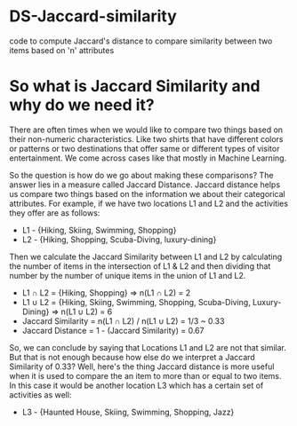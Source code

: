 # DS-Jaccard-similarity
code to compute Jaccard's distance to compare similarity between two items based on 'n' attributes

# So what is Jaccard Similarity and why do we need it?
There are often times when we would like to compare two things based on their non-numeric characteristics. Like two shirts that have different colors or patterns or two destinations that offer same or different types of visitor entertainment. We come across cases like that mostly in Machine Learning.

So the question is how do we go about making these comparisons? The answer lies in a measure called Jaccard Distance. Jaccard distance helps us compare two things based on the information we about their categorical attributes. For example, if we have two locations L1 and L2 and the activities they offer are as follows:

- L1 - {Hiking, Skiing, Swimming, Shopping}
- L2 - {Hiking, Shopping, Scuba-Diving, luxury-dining}

Then we calculate the Jaccard Similarity between L1 and L2 by calculating the number of items in the intersection of L1 & L2 and then dividing that number by the number of unique items in the union of L1 and L2.

- L1 ∩ L2 = {Hiking, Shopping} => n(L1 ∩ L2) = 2
- L1 ∪ L2 = {Hiking, Skiing, Swimming, Shopping, Scuba-Diving, Luxury-Dining} => n(L1 ∪ L2) = 6
- Jaccard Similarity = n(L1 ∩ L2) / n(L1 ∪ L2) = 1/3 ~ 0.33
- Jaccard Distance = 1 - (Jaccard Similarity) = 0.67

So, we can conclude by saying that Locations L1 and L2 are not that similar. But that is not enough because how else do we interpret a Jaccard Similarity of 0.33? Well, here's the thing Jaccard distance is more useful when it is used to compare the an item to more than or equal to two items. In this case it would be another location L3 which has a certain set of activities as well:

- L3 - {Haunted House, Skiing, Swimming, Shopping, Jazz}
